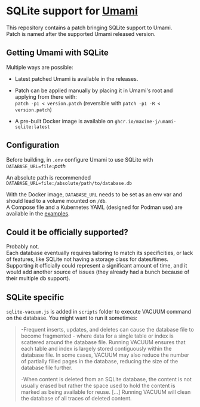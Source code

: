 # SQLite support for [Umami](https://github.com/umami-software/umami)
This repository contains a patch bringing SQLite support to Umami.\
Patch is named after the supported Umami released version.

## Getting Umami with SQLite
Multiple ways are possible:

- Latest patched Umami is available in the releases.

- Patch can be applied manually by placing it in Umami's root and applying from there with:\
`patch -p1 < version.patch` (reversible with `patch -p1 -R < version.patch`)

- A pre-built Docker image is available on `ghcr.io/maxime-j/umami-sqlite:latest`

## Configuration
Before building, in `.env` configure Umami to use SQLite with\
`DATABASE_URL=file:`*path*

An absolute path is recommended `DATABASE_URL=file:/absolute/path/to/database.db`

With the Docker image, `DATABASE_URL` needs to be set as an env var and should lead to a volume mounted on `/db`.\
A Compose file and a Kubernetes YAML (designed for Podman use) are available in the [examples](examples).

## Could it be officially supported?
Probably not.\
Each database eventually requires tailoring to match its specificities, or lack of features, like SQLite not having a storage class for dates/times.\
Supporting it officially could represent a significant amount of time, and it would add another source of issues (they already had a bunch because of their multiple db support).

## SQLite specific
`sqlite-vacuum.js` is added in `scripts` folder to execute VACUUM command on the database. You might want to run it sometimes:
>-Frequent inserts, updates, and deletes can cause the database file to become fragmented - where data for a single table or index is scattered around the database file. Running VACUUM ensures that each table and index is largely stored contiguously within the database file. In some cases, VACUUM may also reduce the number of partially filled pages in the database, reducing the size of the database file further.
>
>-When content is deleted from an SQLite database, the content is not usually erased but rather the space used to hold the content is marked as being available for reuse. [...] Running VACUUM will clean the database of all traces of deleted content.
